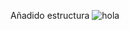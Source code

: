 [foto]: !https://noticiasdelaciencia.com/upload/images/10_2019/6594_47237.jpg
Añadido estructura
![hola](https://noticiasdelaciencia.com/upload/images/10_2019/6594_47237.jpg)